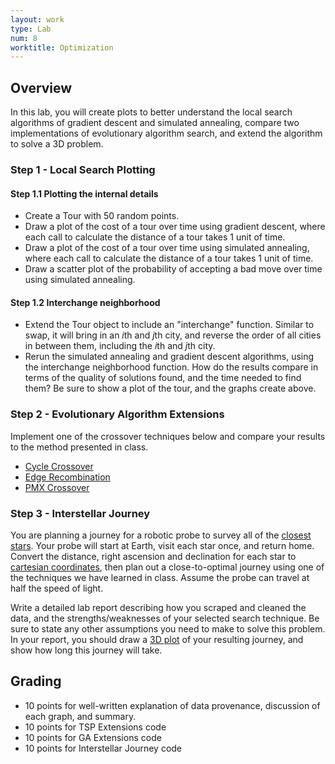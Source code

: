 ```yaml
---
layout: work
type: Lab
num: 8
worktitle: Optimization
---
```


## Overview

In this lab, you will create plots to better understand the local search
algorithms of gradient descent and simulated annealing, compare two implementations of evolutionary algorithm search, and extend the algorithm to solve a 3D problem.

### Step 1 - Local Search Plotting

#### Step 1.1 Plotting the internal details

* Create a Tour with 50 random points.
* Draw a plot of the cost of a tour over time using gradient descent, where each call to calculate the distance of a tour takes 1 unit of time.
* Draw a plot of the cost of a tour over time using simulated annealing, where each call to calculate the distance of a tour takes 1 unit of time.
* Draw a scatter plot of the probability of accepting a bad move over time using simulated annealing.

#### Step 1.2 Interchange neighborhood

* Extend the Tour object to include an "interchange" function. Similar to swap,
it will bring in an *i*th and *j*th city, and reverse the order of all cities
in between them, including the *i*th and *j*th city.
* Rerun the simulated annealing and gradient descent algorithms, using
the interchange neighborhood function. How do the results compare in terms of the quality of solutions found, and the time needed to find them? Be sure to show a plot of the tour, and the graphs create above.

### Step 2 - Evolutionary Algorithm Extensions

Implement one of the crossover techniques below and compare your results to the method presented in class.

* [Cycle Crossover](https://web.archive.org/web/20200216005128/http://www.rubicite.com/Tutorials/GeneticAlgorithms/CrossoverOperators/CycleCrossoverOperator.aspx)
* [Edge Recombination](https://web.archive.org/web/20200215110258/http://www.rubicite.com/Tutorials/GeneticAlgorithms/CrossoverOperators/EdgeRecombinationCrossoverOperator.aspx)
* [PMX Crossover](https://web.archive.org/web/20200216051820/http://www.rubicite.com/Tutorials/GeneticAlgorithms/CrossoverOperators/PMXCrossoverOperator.aspx)

### Step 3 - Interstellar Journey

You are planning a journey for a robotic probe to survey all of the
[closest stars](http://en.wikipedia.org/wiki/List_of_nearest_stars_and_brown_dwarfs).
Your probe will start at Earth, visit each star once, and return home.
Convert the distance, right ascension and declination for each
star to [cartesian coordinates](http://www.astronexus.com/node/37), then plan
out a close-to-optimal journey using one of the techniques we have learned in class.
Assume the probe can travel at half the speed of light.

Write a detailed lab report describing how you scraped
and cleaned the data, and the strengths/weaknesses of your selected search technique.
Be sure to state any other assumptions you need to make to solve this problem.
In your report, you should draw a
[3D plot](https://matplotlib.org/mpl_toolkits/mplot3d/tutorial.html) of your
resulting journey, and show how long this journey will take.

## Grading

* 10 points for well-written explanation of data provenance, discussion of each graph, and summary.
* 10 points for TSP Extensions code
* 10 points for GA Extensions code
* 10 points for Interstellar Journey code
